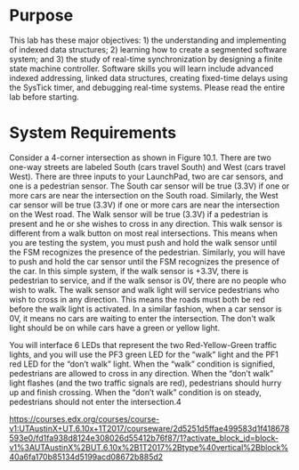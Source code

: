 # Purpose
This lab has these major objectives: 1) the understanding and implementing of indexed data structures; 2) learning how to create a segmented software system; and 3) the study of real-time synchronization by designing a finite state machine controller. Software skills you will learn include advanced indexed addressing, linked data structures, creating fixed-time delays using the SysTick timer, and debugging real-time systems. Please read the entire lab before starting.

# System Requirements
Consider a 4-corner intersection as shown in Figure 10.1. There are two one-way streets are labeled South (cars travel South) and West (cars travel West). There are three inputs to your LaunchPad, two are car sensors, and one is a pedestrian sensor. The South car sensor will be true (3.3V) if one or more cars are near the intersection on the South road. Similarly, the West car sensor will be true (3.3V) if one or more cars are near the intersection on the West road. The Walk sensor will be true (3.3V) if a pedestrian is present and he or she wishes to cross in any direction. This walk sensor is different from a walk button on most real intersections. This means when you are testing the system, you must push and hold the walk sensor until the FSM recognizes the presence of the pedestrian. Similarly, you will have to push and hold the car sensor until the FSM recognizes the presence of the car. In this simple system, if the walk sensor is +3.3V, there is pedestrian to service, and if the walk sensor is 0V, there are no people who wish to walk. The walk sensor and walk light will service pedestrians who wish to cross in any direction. This means the roads must both be red before the walk light is activated. In a similar fashion, when a car sensor is 0V, it means no cars are waiting to enter the intersection. The don't walk light should be on while cars have a green or yellow light.

You will interface 6 LEDs that represent the two Red-Yellow-Green traffic lights, and you will use the PF3 green LED for the “walk” light and the PF1 red LED for the “don’t walk” light. When the “walk” condition is signified, pedestrians are allowed to cross in any direction. When the “don’t walk” light flashes (and the two traffic signals are red), pedestrians should hurry up and finish crossing. When the “don’t walk” condition is on steady, pedestrians should not enter the intersection.4

https://courses.edx.org/courses/course-v1:UTAustinX+UT.6.10x+1T2017/courseware/2d5251d5ffae499583d1f418678593e0/fd1fa938d8124e308026d55412b76f87/1?activate_block_id=block-v1%3AUTAustinX%2BUT.6.10x%2B1T2017%2Btype%40vertical%2Bblock%40a6fa170b85134d5199acd08672b885d2
